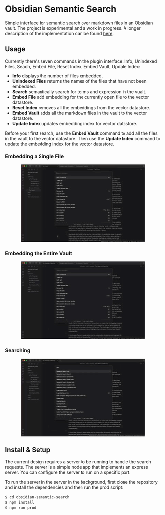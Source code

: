 # Obsidian Semantic Search

Simple interface for semantic search over markdown files in an Obsidian vault. The project is experimental and a work in progress. A longer description of the implementation can be found [here]().

## Usage

Currently there's seven commands in the plugin interface: Info, Unindexed Files, Seach, Embed File, Reset Index, Embed Vault, Update Index:
- **Info** displays the number of files embedded.
- **Unindexed Files** returns the names of the files that have not been embedded.
- **Search** semantically search for terms and expression in the vualt.
- **Embed File** add embedding for the currently open file to the vector datastore.
- **Reset Index** removes all the embeddings from the vector datastore.
- **Embed Vault** adds all the markdown files in the vault to the vector datastore.
- **Update Index** updates embedding index for vector datastore.

Before your first search, use the **Embed Vault** command to add all the files in the vault to the vector datastore. Then use the **Update Index** command to update the embedding index for the vector datastore.

### Embedding a Single File

<p align="center">
  <img src="./docs/embed_file.gif" width="400">
</p>

### Embedding the Entire Vault

<p align="center">
  <img src="./docs/embed_vault.gif" width="400">
</p>

### Searching

<p align="center">
  <img src="./docs/search.gif" width="400">
</p>

## Install & Setup

The current design requires a server to be running to handle the search requests. The server is a simple node app that implements an express server. You can configure the server to run on a specific port.

To run the server in the server in the background, first clone the repository and install the dependencies and then run the prod script:

```bash
$ cd obsidian-semantic-search
$ npm install
$ npm run prod
```

